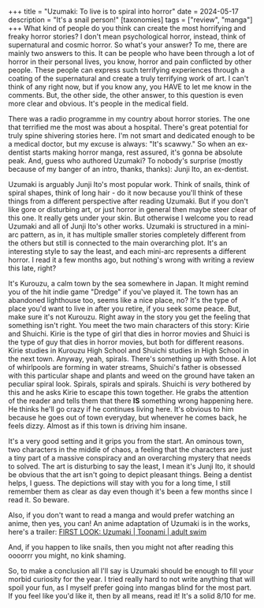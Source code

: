 +++
title = "Uzumaki: To live is to spiral into horror"
date = 2024-05-17
description = "It's a snail person!"
[taxonomies]
tags = ["review", "manga"]
+++
What kind of people do you think can create the most horrifying and freaky horror stories? I don't mean psychological horror, instead, think of supernatural and cosmic horror. So what's your answer? To me, there are mainly two answers to this. It can be people who have been through a lot of horror in their personal lives, you know, horror and pain conflicted by other people. These people can express such terrifying experiences through a coating of the supernatural and create a truly terrifying work of art. I can't think of any right now, but if you know any, you HAVE to let me know in the comments. But, the other side, the other answer, to this question is even more clear and obvious. It's people in the medical field.

There was a radio programme in my country about horror stories. The one that terrified me the most was about a hospital. There's great potential for truly spine shivering stories here. I'm not smart and dedicated enough to be a medical doctor, but my excuse is always: "It's scawwy." So when an ex-dentist starts making horror manga, rest assured, it's gonna be absolute peak. And, guess who authored Uzumaki? To nobody's surprise (mostly because of my banger of an intro, thanks, thanks): Junji Ito, an ex-dentist.

Uzumaki is arguably Junji Ito's most popular work. Think of snails, think of spiral shapes, think of long hair - do it now because you'll think of these things from a different perspective after reading Uzumaki. But if you don't like gore or disturbing art, or just horror in general then maybe steer clear of this one. It really gets under your skin. But otherwise I welcome you to read Uzumaki and all of Junji Ito's other works. Uzumaki is structured in a mini-arc pattern, as in, it has multiple smaller stories completely different from the others but still is connected to the main overarching plot. It's an interesting style to say the least, and each mini-arc represents a different horror. I read it a few months ago, but nothing's wrong with writing a review this late, right?

It's Kurouzu, a calm town by the sea somewhere in Japan. It might remind you of the hit indie game "Dredge" if you've played it. The town has an abandoned lighthouse too, seems like a nice place, no? It's the type of place you'd want to live in after you retire, if you seek some peace. But, make sure it's not Kurouzu. Right away in the story you get the feeling that something isn't right. You meet the two main characters of this story: Kirie and Shuichi. Kirie is the type of girl that dies in horror movies and Shuici is the type of guy that dies in horror movies, but both for different reasons. Kirie studies in Kurouzu High School and Shuichi studies in High School in the next town. Anyway, yeah, spirals. There's something up with those. A lot of whirlpools are forming in water streams, Shuichi's father is obsessed with this particular shape and plants and weed on the ground have taken an peculiar spiral look. Spirals, spirals and spirals. Shuichi is *very* bothered by this and he asks Kirie to escape this town together. He grabs the attention of the reader and tells them that there **IS** something wrong happening here. He thinks he'll go crazy if he continues living here. It's obvious to him because he goes out of town everyday, but whenever he comes back, he feels dizzy. Almost as if this town is driving him insane.

It's a very good setting and it grips you from the start. An ominous town, two characters in the middle of chaos, a feeling that the characters are just a tiny part of a massive conspiracy and an overarching mystery that needs to solved. The art is disturbing to say the least, I mean it's Junji Ito, it should be obvious that the art isn't going to depict pleasant things. Being a dentist helps, I guess. The depictions will stay with you for a long time, I still remember them as clear as day even though it's been a few months since I read it. So beware.

Also, if you don't want to read a manga and would prefer watching an anime, then yes, you can! An anime adaptation of Uzumaki is in the works, here's a trailer: [FIRST LOOK: Uzumaki | Toonami | adult swim](https://www.youtube.com/watch?v=qRrqvjjKlOs)

And, if you happen to like snails, then you might not after reading this oooorrr you might, no kink shaming.

So, to make a conclusion all I'll say is Uzumaki should be enough to fill your morbid curiosity for the year. I tried really hard to not write anything that will spoil your fun, as I myself prefer going into mangas blind for the most part. If you feel like you'd like it, then by all means, read it! It's a solid 8/10 for me.
